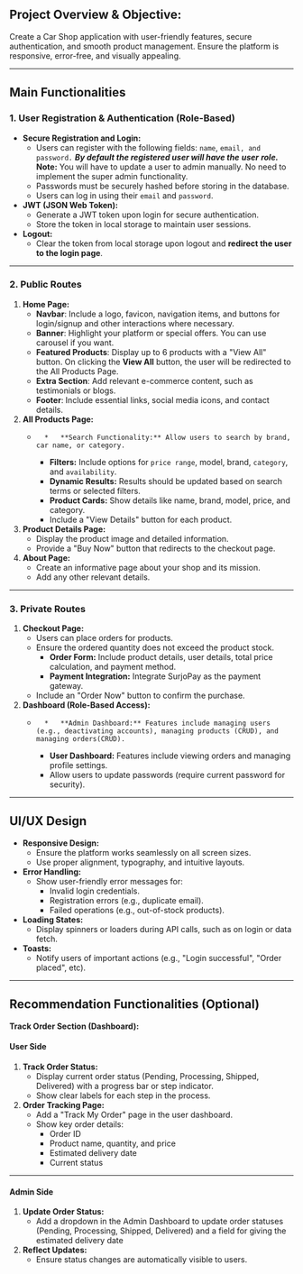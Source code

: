 ## Project Overview & Objective:

Create a Car Shop application with user-friendly features, secure authentication, and smooth product management. Ensure the platform is responsive, error-free, and visually appealing.

* * *

## Main Functionalities

### 1\. **User Registration & Authentication (Role-Based)**

*   **Secure Registration and Login:**
    *   Users can register with the following fields: `name`, `email, and` `password.` **_By default the registered user will have the_** **_user_** **_role._**
    **Note:** You will have to update a user to admin manually. No need to implement the super admin functionality.
    *   Passwords must be securely hashed before storing in the database.
    *   Users can log in using their `email` and `password`.
*   **JWT (JSON Web Token):**
    *   Generate a JWT token upon login for secure authentication.
    *   Store the token in local storage to maintain user sessions.
*   **Logout:**
    *   Clear the token from local storage upon logout and **redirect the user to the login page**.

* * *

### 2\. **Public Routes**

1. **Home Page:**
    *   **Navbar**: Include a logo, favicon, navigation items, and buttons for login/signup and other interactions where necessary.
    *   **Banner**: Highlight your platform or special offers. You can use carousel if you want.
    *   **Featured Products**: Display up to 6 products with a "View All" button. On clicking the **View All** button, the user will be redirected to the All Products Page.
    *   **Extra Section**: Add relevant e-commerce content, such as testimonials or blogs.
    *   **Footer**: Include essential links, social media icons, and contact details.
2. **All Products Page:**
    *       *   **Search Functionality:** Allow users to search by brand, car name, or category.
        *   **Filters:** Include options for `price range`, model, brand, `category`, and `availability`.
        *   **Dynamic Results:** Results should be updated based on search terms or selected filters.
        *   **Product Cards:** Show details like name, brand, model, price, and category.
        *   Include a "View Details" button for each product.
3. **Product Details Page:**
    *   Display the product image and detailed information.
    *   Provide a "Buy Now" button that redirects to the checkout page.
4. **About Page:**
    *   Create an informative page about your shop and its mission.
    *   Add any other relevant details.

* * *

### 3\. **Private Routes**

1. **Checkout Page:**
    *   Users can place orders for products.
    *   Ensure the ordered quantity does not exceed the product stock.
        *   **Order Form:** Include product details, user details, total price calculation, and payment method.
        *   **Payment Integration:** Integrate SurjoPay as the payment gateway.
    *   Include an "Order Now" button to confirm the purchase.
2. **Dashboard (Role-Based Access):**
    *       *   **Admin Dashboard:** Features include managing users (e.g., deactivating accounts), managing products (CRUD), and managing orders(CRUD).
        *   **User Dashboard:** Features include viewing orders and managing profile settings.
        *   Allow users to update passwords (require current password for security).

* * *

## **UI/UX Design**

*   **Responsive Design:**
    *   Ensure the platform works seamlessly on all screen sizes.
    *   Use proper alignment, typography, and intuitive layouts.
*   **Error Handling:**
    *   Show user-friendly error messages for:
        *   Invalid login credentials.
        *   Registration errors (e.g., duplicate email).
        *   Failed operations (e.g., out-of-stock products).
*   **Loading States:**
    *   Display spinners or loaders during API calls, such as on login or data fetch.
*   **Toasts:**
    *   Notify users of important actions (e.g., "Login successful", "Order placed", etc).

* * *

## Recommendation Functionalities (Optional)

**Track Order Section (Dashboard):**

#### **User Side**

1. **Track Order Status:**
    *   Display current order status (Pending, Processing, Shipped, Delivered) with a progress bar or step indicator.
    *   Show clear labels for each step in the process.
2. **Order Tracking Page:**
    *   Add a "Track My Order" page in the user dashboard.
    *   Show key order details:
        *   Order ID
        *   Product name, quantity, and price
        *   Estimated delivery date
        *   Current status

* * *

#### **Admin Side**

1. **Update Order Status:**
    *   Add a dropdown in the Admin Dashboard to update order statuses (Pending, Processing, Shipped, Delivered) and a field for giving the estimated delivery date
2. **Reflect Updates:**
    *   Ensure status changes are automatically visible to users.
